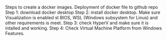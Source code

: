 Steps to create a docker images.
Deployment of docker file to github repo
Step 1: download docker desktop
Step 2: install docker desktop. Make sure Visualization is enabled st BIOS, WSL (Windows subsystem for Linus) and other requirements is meet. 
Step 3: check HyperV and make sure it is intalled and working.
Step 4: Check Virtual Machine Platform from Windows Features.
